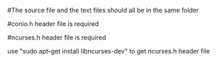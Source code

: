 
#The source file and the text files should all be in the same folder

#conio.h header file is required

#ncurses.h header file is required

use "sudo apt-get install libncurses-dev" to get ncurses.h header file
